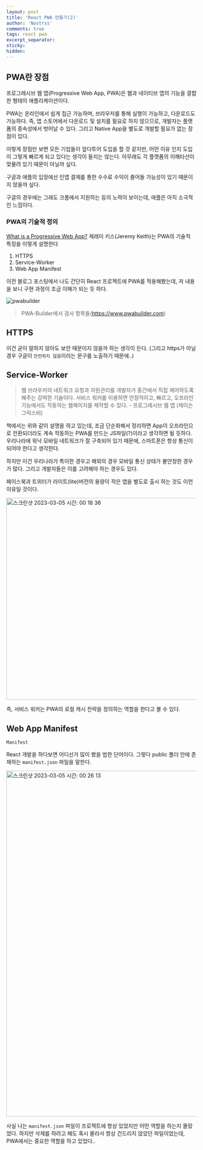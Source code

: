 ```yaml
---
layout: post
title: 'React PWA 만들기(2)'
author: 'Nostrss'
comments: true
tags: react pwa
excerpt_separator:
sticky:
hidden:
---
```


## PWA란 장점

프로그레시브 웹 앱(Progressive Web App, PWA)은 웹과 네이티브 앱의 기능을 결합한 형태의 애플리케이션이다.

PWA는 온라인에서 쉽게 접근 가능하며, 브라우저를 통해 실행이 가능하고, 다운로드도 가능하다.
즉, 앱 스토어에서 다운로드 및 설치를 필요로 하지 않으므로, 개발자는 플랫폼의 종속성에서 벗어날 수 있다.
그리고 Native App을 별도로 개발할 필요가 없는 장점이 있다.

이렇게 장점만 보면 모든 기업들이 앞다투어 도입을 할 것 같지만, 어떤 이유 인지 도입이 그렇게 빠르게 되고 있다는 생각이 들지는 않는다.
아무래도 각 플랫폼의 이해타산이 맞물려 있기 때문이 아닐까 싶다.

구글과 애플의 입장에선 인앱 결제를 통한 수수료 수익이 줄어들 가능성이 있기 때문이지 않을까 싶다.

구글의 경우에는 그래도 크롬에서 지원하는 등의 노력이 보이는데, 애플은 아직 소극적인 느낌이다.

### PWA의 기술적 정의

[What is a Progressive Web App?](https://adactio.medium.com/what-is-a-progressive-web-app-f1ca780f30e6)
제레미 키스(Jeremy Keith)는 PWA의 기술적 특징을 이렇게 설명한다

1. HTTPS
2. Service-Worker
3. Web App Manifest

이전 블로그 포스팅에서 나도 간단히 React 프로젝트에 PWA를 적용해봤는데, 저 내용을 보니 구현 과정이 조금 이해가 되는 듯 하다.

![pwabuilder](https://user-images.githubusercontent.com/56717167/222913262-adc55a93-e498-49d1-8cba-ceff24f4ddf6.png)

> PWA-Builder에서 검사 항목들(https://www.pwabuilder.com)

## HTTPS

이건 굳이 말하지 않아도 보안 때문이지 않을까 하는 생각이 든다.
(그리고 https가 아닐 경우 구글이 `안전하지 않음`이라는 문구를 노출하기 때문에..)

## Service-Worker

> 웹 브라우저의 네트워크 요청과 자원관리를 개발자가 중간에서 직접 제어하도록 해주는 강력한 기술이다. 서비스 워커를 이용하면 안정적이고, 빠르고, 오프라인 기능에서도 작동하는 웹페이지를 제작할 수 있다. - 프로그레시브 웹 앱 (제이슨 그릭스비)

책에서는 위와 같이 설명을 하고 있는데, 조금 단순화해서 정리하면 App이 오프라인으로 전환되더라도 계속 작동하는 PWA를 만드는 JS파일(?)이라고 생각하면 될 듯하다.
우리나라에 워낙 모바일 네트워크가 잘 구축되어 있기 때문에, 스마트폰은 항상 통신이 되어야 한다고 생각한다.

하지만 이건 우리나라가 특이한 경우고 해외의 경우 모바일 통신 상태가 불안정한 경우가 많다. 그리고 개발자들은 이를 고려해야 하는 경우도 있다.

페이스북과 트위터가 라이트(lite)버전의 용량이 작은 앱을 별도로 출시 하는 것도 이런 이유일 것이다.

<img width="534" alt="스크린샷 2023-03-05 시간: 00 18 36" src="https://user-images.githubusercontent.com/56717167/222914281-0783569b-f595-49f6-bc92-29fcd9e5ed15.png">

즉, 서비스 워커는 PWA의 로컬 캐시 전략을 정의하는 역할을 한다고 볼 수 있다.

## Web App Manifest

`Manifest`

React 개발을 하다보면 어디선가 많이 봤을 법한 단어이다. 그렇다 public 폴더 안에 존재하는 `manifest.json` 파일을 말한다.

<img width="915" alt="스크린샷 2023-03-05 시간: 00 26 13" src="https://user-images.githubusercontent.com/56717167/222914577-29066a4a-ebfd-4658-b2a5-ca8709fe0f54.png">

사실 나는 `manifest.json` 파일이 프로젝트에 항상 있었지만 어떤 역할을 하는지 몰랐었다. 하지만 삭제를 하려고 해도 혹시 몰라서 항상 건드리지 않았던 파일이었는데, PWA에서는 중요한 역할을 하고 있었다..
